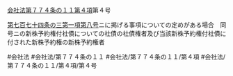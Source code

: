 [会社法第７７４条の１１第４項](会社法＿＿＿＿第７７４条の１１第４項)第４号

[第七百七十四条の三第一項第八号](会社法＿＿＿＿第７７４条の３第１項第８号)ニに掲げる事項についての定めがある場合　同号ニの新株予約権付社債についての社債の社債権者及び当該新株予約権付社債に付された新株予約権の新株予約権者


#会社法
#会社法/第７７４条の１１
#会社法/第７７４条の１１/第４項
#会社法/第７７４条の１１/第４項/第４号
